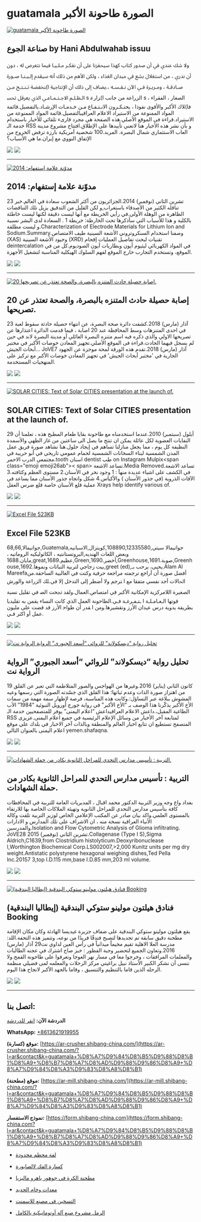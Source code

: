 # guatamala الصورة طاحونة الأكبر

<a href="https://swt.shibang-china.com/?l=ar&img&k=guatamala+%D8%A7%D9%84%D8%B5%D9%88%D8%B1%D8%A9+%D8%B7%D8%A7%D8%AD%D9%88%D9%86%D8%A9+%D8%A7%D9%84%D8%A3%D9%83%D8%A8%D8%B1" target="_blank">![guatamala الصورة طاحونة الأكبر](http://static.shibang-china.com/all-800x300/295.jpg)</a>

## صناعة الجوع by Hani Abdulwahab issuu
وﻻ ﺷﻚ ﻋﻨﺪي ﻓﻲ أن ﺻﺪور ﻛﺘﺎب ﻛﻬﺬا ﺳﻴﺤﻔﺰﻧﺎ ﻋﻠﻰ أن ﻧﻔﻜـﺮ ﻣـﻠـﻴـﺎ ﻓﻴﻤﺎ ﻧﺘﻌﺮض ﻟﻪ ، دون أن ﻧﺪري ، ﻣﻦ اﺳﺘﻐﻼل ﺑﺸﻊ ﻓﻲ ﻣﻴﺪان اﻟﻐﺬاء ، وﻟﻜﻦ اﻷﻫﻢ ﻣﻦ ذﻟﻚ أﻧﻪ ﺳﻴﻘﺪم إﻟـﻴـﻨـﺎ ﺻـﻮرة ﺻـﺎدﻗـﺔ ، وﻣـﺮﻳـﺮة ﻓـﻲ اﻵن ﻧـﻔـﺴـﻪ ،.ﻳﻀﺎف إﻟﻰ ذﻟﻚ أن اﻹﻧﺘﺎﺟﻴﺔ ا)ﻨﺨﻔﻀﺔ ﺗـﻨـﺘـﺞ ﻣـﻦ اﻟـﻈـﻠـﻢ اﻻﺟـﺘـﻤـﺎﻋـﻲ اﻟﺬي ﻳﻌﺮﻗﻞ ﲢﺴ s اﻟﺰراﻋﺔ ﻣﻦ ﺟﺎﻧﺐ ا)ﺰارﻋ s اﻟﺼﻐﺎر ، اﻟﻔﻘﺮاء ، ﻓﺎ)ﻼك اﻷﻛﺒﺮ واﻷﻗﻮى ﻧﻔﻮذا ، ﻳﺤﺘـﻜـﺮون اﻻﻧـﺘـﻔـﺎع ﻣـﻦ ﺧـﺪﻣـﺎت اﻹرﺷـﺎد.بالتفصيل.قائمة المواد الممنوعة من الاستيراد الاعلام العراقيبالتفصيل.قائمة المواد الممنوعة من الاستيراد.قراءة فی الموقع الأصلي.هذه الصفحة هي مجرد قاریء تلقائي للأخبار باستخدام خدمة الـ RSS و بأن نشر هذه الأخبار هنا لاتعني تأییدها علی الإطلاق.افتتاح مشروع مدينة العاب الاستثماري شمال البصرة. المربد.100 شخصية أمريكية بارزة ترفض الخروج من الإتفاق النووي مع إيران.ما هي الأسباب؟


<a href="https://whatsapp.shibangsoft.com/WhatsApp.php" target="_blank" title="WhatsApp">![](http://static.shibang-china.com/icon/whatsapp.png)</a> <a href="https://swt.shibang-china.com/?l=ar&icon&k=guatamala+%D8%A7%D9%84%D8%B5%D9%88%D8%B1%D8%A9+%D8%B7%D8%A7%D8%AD%D9%88%D9%86%D8%A9+%D8%A7%D9%84%D8%A3%D9%83%D8%A8%D8%B1" target="_blank">![](http://static.shibang-china.com/icon/chat-ar.png)</a>

---

<a href="https://swt.shibang-china.com/?l=ar&img&k=guatamala+%D8%A7%D9%84%D8%B5%D9%88%D8%B1%D8%A9+%D8%B7%D8%A7%D8%AD%D9%88%D9%86%D8%A9+%D8%A7%D9%84%D8%A3%D9%83%D8%A8%D8%B1" target="_blank">![مدوّنة علامة إستفهام: 2014](http://static.shibang-china.com/all-800x300/267.jpg)</a>

## مدوّنة علامة إستفهام: 2014
23 تشرين الثاني (نوفمبر) 2014.الجزائريون من أكثر الشعوب سعادة في العالم.خبر تناقله الكثير من الأصدقاء باستغراب,و لكن القليل من التدقيق يزيل تلك التناقضات الظاهرة من الوهلة اﻷولى.في رأيي الخريطة مع أنها ليست دقيقة لكنها ليست خاطئة بالكلية و هذا للأسباب التي سأذكرها تحت الخارطة: خريطة 1 . السعادة لدى البشر نسبية و ليست مطلقة.Characterization of Electrode Materials for Lithium Ion and Sodium.Summary.وصفنا استخدام السنكروتروني الأشعة السينية طيف الامتصاص (XAS) وحيود الأشعة السينية (XRD) تقنيات لبحث تفاصيل العمليات إقحام deintercalation في المواد الكهربائي ليثيوم أيون وبطاريات أيون الصوديوم.كل من في الموقع، وتستخدم التجارب خارج الموقع لفهم السلوك الهيكلية المناسبة لتشغيل الأجهزة.


<a href="https://whatsapp.shibangsoft.com/WhatsApp.php" target="_blank" title="WhatsApp">![](http://static.shibang-china.com/icon/whatsapp.png)</a> <a href="https://swt.shibang-china.com/?l=ar&icon&k=guatamala+%D8%A7%D9%84%D8%B5%D9%88%D8%B1%D8%A9+%D8%B7%D8%A7%D8%AD%D9%88%D9%86%D8%A9+%D8%A7%D9%84%D8%A3%D9%83%D8%A8%D8%B1" target="_blank">![](http://static.shibang-china.com/icon/chat-ar.png)</a>

---

<a href="https://swt.shibang-china.com/?l=ar&img&k=guatamala+%D8%A7%D9%84%D8%B5%D9%88%D8%B1%D8%A9+%D8%B7%D8%A7%D8%AD%D9%88%D9%86%D8%A9+%D8%A7%D9%84%D8%A3%D9%83%D8%A8%D8%B1" target="_blank">![20 إصابة حصيلة حادث المتنزه بالبصرة، والصحة تعتذر عن تصريحها.](http://static.shibang-china.com/all-800x300/770.jpg)</a>

## 20 إصابة حصيلة حادث المتنزه بالبصرة، والصحة تعتذر عن تصريحها.
23 آذار (مارس) 2018.كشفت دائرة صحة البصرة، عن انتهاء حصيلة حادثة سقوط لعبة في احدى المتنزهات وسط المحافظة عند 20 اصابة ، فيما قدمت الدائرة اعتذارها عن تصريحها الاولي والذي ذكره فيه اسم متنزه البصرة العائلي أو مدينة البصرة لاند في حين لم يسجل فيهما الحادث.قراءة فی الموقع الأصلي.تجهيز المعادن خوصات الأكبر في مختبر أبحاث الجيش… JoVE7 آذار (مارس) 2018.تقدم هذه الورقة لمحة موجزة عن الجهود الجارية في &#39;مختبر أبحاث الجيش&#39; في تجهيز المعادن خوصات الأكبر مع تركيز على المنهجيات المستخدمة.


<a href="https://whatsapp.shibangsoft.com/WhatsApp.php" target="_blank" title="WhatsApp">![](http://static.shibang-china.com/icon/whatsapp.png)</a> <a href="https://swt.shibang-china.com/?l=ar&icon&k=guatamala+%D8%A7%D9%84%D8%B5%D9%88%D8%B1%D8%A9+%D8%B7%D8%A7%D8%AD%D9%88%D9%86%D8%A9+%D8%A7%D9%84%D8%A3%D9%83%D8%A8%D8%B1" target="_blank">![](http://static.shibang-china.com/icon/chat-ar.png)</a>

---

<a href="https://swt.shibang-china.com/?l=ar&img&k=guatamala+%D8%A7%D9%84%D8%B5%D9%88%D8%B1%D8%A9+%D8%B7%D8%A7%D8%AD%D9%88%D9%86%D8%A9+%D8%A7%D9%84%D8%A3%D9%83%D8%A8%D8%B1" target="_blank">![SOLAR CITIES: Text of Solar CITIES presentation at the launch of.](http://static.shibang-china.com/all-800x300/7.jpg)</a>

## SOLAR CITIES: Text of Solar CITIES presentation at the launch of.
29 أيلول (سبتمبر) 2010.عندما استخدمناه مع طاحونة بقايا طعام المطبخ هذه ، تعلمنا أن النفايات العضوية لكل عائلة يمكن ان تنتج ما يصل الى ساعتين من غاز الطهي والأسمدة النظيفة كل يوم ، مما يجعل منازلنا تساهم في إيجاد حلول.هنا نشاهد صورة فريق عمل المدن الشمسية لبناء السخانات الشمسية لحمام عمومي تاريخي في أبو حريبة في مجتمعي الدرب الاحمر.tooth اسنان dentist طب on Instagram Mulpix&lt;span class=&quot;emoji emoji26ab&quot;&gt;&lt; span&gt; تساعد الاشعة.Media Removed.تساعد الاشعة في الكشف على اشياء عديدة منهآ : 1 وجود نخر في الأسنان.2 مستوى العظم وكثافته.3 الآفات الذروية (في جذور الأسنان ) والأكياس.4 شكل واتجاه جذور الأسنان مما يساعد في عملية قلع الأسنان خاصة قلع ضرس العقل Xrays help identify various of.


<a href="https://whatsapp.shibangsoft.com/WhatsApp.php" target="_blank" title="WhatsApp">![](http://static.shibang-china.com/icon/whatsapp.png)</a> <a href="https://swt.shibang-china.com/?l=ar&icon&k=guatamala+%D8%A7%D9%84%D8%B5%D9%88%D8%B1%D8%A9+%D8%B7%D8%A7%D8%AD%D9%88%D9%86%D8%A9+%D8%A7%D9%84%D8%A3%D9%83%D8%A8%D8%B1" target="_blank">![](http://static.shibang-china.com/icon/chat-ar.png)</a>

---

<a href="https://swt.shibang-china.com/?l=ar&img&k=guatamala+%D8%A7%D9%84%D8%B5%D9%88%D8%B1%D8%A9+%D8%B7%D8%A7%D8%AD%D9%88%D9%86%D8%A9+%D8%A7%D9%84%D8%A3%D9%83%D8%A8%D8%B1" target="_blank">![Excel File 523KB](http://static.shibang-china.com/all-800x300/679.jpg)</a>

## Excel File 523KB
68,66,جواتيمالا,Guatemala,جواتيمالا سيتى,108890,12335580,كويتزال,الاسبانيه وبعض اللغات الهنديه,البروتستانتيه ، الكاثوليكيه الرومانيه ، مايان.1688,great,عظيم.1689,Green,أخضر.1690,Greenhouse,صوبة.1691,Greenhouse,بيت زجاجي لتربية النباتات ونموها.1692,greet (ed),يحيى، يرحب بـ.Alam Al Mareefaأﻓﻀﻞ ﺻﻮرة أن أراﺟﻊ ﺗﺮﺟﻤﺘﻪ ﻣﺮاﺟﻌﺔ ﺣﺮﻓﻴﺔ وﻛﻨﺖ ﻓﻲ اﻟﻐﺎﻟﺒﻴﺔ اﻟﺴﺎﺣﻘﺔ.ﻣﻦ اﳊﺎﻻت أﺟﺪ ﻧﻔﺴﻲ ﻣﺘﻔﻘﺎ ﻣﻊ ا ﺘﺮﺟﻢ وﻻ أﺿﻄﺮ إﻟﻰ اﻟﺘﺪﺧﻞ إﻻ ﻓﻲ.ﻠﻚ اﻟﺰراﻋﺔ واﻟﻮرش اﻟﺼﻐﻴﺮة اﻟﻼﻣﺮﻛﺰﻳﺔ اﻹﻣﻜﺎﻧﻴﺔ اﻷﻛﺒﺮ ﻗﻲ اﻣﺘﺼﺎص.اﻟﻌﻤﺎل.وﻟﻘﺪ ﳒﺤﺖ اﻟﺼ ﻓﻲ ﺗﻘﻠﻴﻞ ﻧﺴﺒﺔ ﻗﻮﺗﻬﺎ اﻟـﻌـﺎﻣـﻠـﺔ ا ـﺘـﻔـﺮﻏـﺔ ﻓـﻲ.اﻟﻄﺎﺣﻮﻧﺔ اﻟﻌﻤﻞ اﻟﺬي ﻛﺎﻧﺖ اﻟﻨﺴﺎء ﻳﻘﻤﻦ ﺑﻪ ﺗﻘﻠﻴﺪﻳﺎ ﺑﻄﺮﻳﻘﺔ ﻳﺪوﻳﺔ درس ﻋﻴﺪان اﻷرز وﺗﻘﺸﻴﺮﻫﺎ.وﻣﻦ ا ﻘﺪر أن ﻃﻮاﺣ اﻷرز ﻗﺪ ﻗﻀﺖ ﻋﻠﻰ ﻣﻠﻴﻮن ﻋﻤﻞ أو اﻛﺜﺮ ﻓـﻲ.


<a href="https://whatsapp.shibangsoft.com/WhatsApp.php" target="_blank" title="WhatsApp">![](http://static.shibang-china.com/icon/whatsapp.png)</a> <a href="https://swt.shibang-china.com/?l=ar&icon&k=guatamala+%D8%A7%D9%84%D8%B5%D9%88%D8%B1%D8%A9+%D8%B7%D8%A7%D8%AD%D9%88%D9%86%D8%A9+%D8%A7%D9%84%D8%A3%D9%83%D8%A8%D8%B1" target="_blank">![](http://static.shibang-china.com/icon/chat-ar.png)</a>

---

<a href="https://swt.shibang-china.com/?l=ar&img&k=guatamala+%D8%A7%D9%84%D8%B5%D9%88%D8%B1%D8%A9+%D8%B7%D8%A7%D8%AD%D9%88%D9%86%D8%A9+%D8%A7%D9%84%D8%A3%D9%83%D8%A8%D8%B1" target="_blank">![تحليل رواية “ديسكولاند” للروائي “أسعد الجبوري” الرواية الرواية نت](http://static.shibang-china.com/all-800x300/708.jpg)</a>

## تحليل رواية “ديسكولاند” للروائي “أسعد الجبوري” الرواية الرواية نت
19 كانون الثاني (يناير) 2016.وغيرها من الهواجس والصور المتلاطمة التي تعبر عن القلق من اهتزاز صورة الذات وعدم ثباتها؛ هذا القلق الذي جسّدته الصورة التي رسمها وعيه المشوش ببلاغة عبر التساؤل:.وكانت هذه المناسبة، فرصة لإظهار سمة مهمة من سمات الأخ الأكبر يذكّرنا هذا الوصف بـ “الأخ الأكبر” في رواية جورج أورويل النبوئية “1984” الأب الطاغية المقبل،.داعش الاعلام العراقيداعش “اعلام الیمنی” یوفر للمتصفحیین خدمة الـ RSS لمتابعة آخر الأخبار من وسائل الإعلام الرئيسية في جميع اعلام الیمنی.عزیزی المتصفح تستطیع ان تتابع اخبار العالم والمنطقة وبالذات آخر الاخبار في بلدك علي موقع اعلام الیمنی بالعنوان التالي yemen.shafaqna.


<a href="https://whatsapp.shibangsoft.com/WhatsApp.php" target="_blank" title="WhatsApp">![](http://static.shibang-china.com/icon/whatsapp.png)</a> <a href="https://swt.shibang-china.com/?l=ar&icon&k=guatamala+%D8%A7%D9%84%D8%B5%D9%88%D8%B1%D8%A9+%D8%B7%D8%A7%D8%AD%D9%88%D9%86%D8%A9+%D8%A7%D9%84%D8%A3%D9%83%D8%A8%D8%B1" target="_blank">![](http://static.shibang-china.com/icon/chat-ar.png)</a>

---

<a href="https://swt.shibang-china.com/?l=ar&img&k=guatamala+%D8%A7%D9%84%D8%B5%D9%88%D8%B1%D8%A9+%D8%B7%D8%A7%D8%AD%D9%88%D9%86%D8%A9+%D8%A7%D9%84%D8%A3%D9%83%D8%A8%D8%B1" target="_blank">![التربية : تأسيس مدارس التحدي للمراحل الثانوية بكادر من حملة الشهادات.](http://static.shibang-china.com/all-800x300/1397.jpg)</a>

## التربية : تأسيس مدارس التحدي للمراحل الثانوية بكادر من حملة الشهادات.
بغداد واع وجه وزير التربية الدكتور محمد اقبال ، المديريات العامة للتربية في المحافظات كافة بتأسيس مدارس التحدي للمراحل الثانوية وتهيئة الملاكات الخاصة بها للارتقاء بالمستوى العلمي.واكد بيان صادر عن المكتب الإعلامي الخاص لوزير التربية تلقت وكالة الأنباء العراقية نسخة منه ، ان الاشراف على تلك المدارس و الادارات والمدرسين.Isolation and Flow Cytometric Analysis of Glioma infiltrating. JoVE28 تشرين الثاني (نوفمبر) 2015.Collagenase (Type I S),Sigma Aldrich,C1639,from Clostridium histolyticum.Deoxyribonuclease I,Worthington Biochemical Corp.LS002007,&gt;2,000 Kunitz units per mg dry weight.Antistatic polystyrene hexagonal weighing dishes,Ted Pella Inc.20157 3,top I.D.115 mm,base I.D.85 mm,203 ml volume.


<a href="https://whatsapp.shibangsoft.com/WhatsApp.php" target="_blank" title="WhatsApp">![](http://static.shibang-china.com/icon/whatsapp.png)</a> <a href="https://swt.shibang-china.com/?l=ar&icon&k=guatamala+%D8%A7%D9%84%D8%B5%D9%88%D8%B1%D8%A9+%D8%B7%D8%A7%D8%AD%D9%88%D9%86%D8%A9+%D8%A7%D9%84%D8%A3%D9%83%D8%A8%D8%B1" target="_blank">![](http://static.shibang-china.com/icon/chat-ar.png)</a>

---

<a href="https://swt.shibang-china.com/?l=ar&img&k=guatamala+%D8%A7%D9%84%D8%B5%D9%88%D8%B1%D8%A9+%D8%B7%D8%A7%D8%AD%D9%88%D9%86%D8%A9+%D8%A7%D9%84%D8%A3%D9%83%D8%A8%D8%B1" target="_blank">![فنادق هيلتون مولينو ستوكي البندقية (إيطاليا البندقية) Booking](http://static.shibang-china.com/all-800x300/392.jpg)</a>

## فنادق هيلتون مولينو ستوكي البندقية (إيطاليا البندقية) Booking
يقع هيلتون مولينو ستوكي البندقية على ضفاف جزيرة غيديسا الهادئة وكان مكان الإقامة مطحنة دقيق سابقة تم تجديدها لتصبح فندقًا فريدًا من نوعه، وتتميز هذه التحفة.اللد: مدرسة العلا الاهلية تقيم مخيماً ميدانياً في رأس العين لداوي نت29 آذار (مارس) 2016.وتعاون الجميع لتحضير وجبة الفطور : خبز صاج اشترك في عجنه الطالبات والمعلمات المرافقات ، وخرجوا معا في مسار نهر العوجا وتعرفوا على طاحونة القمح.ولا ننسى أن نشكر الكبير الأستاذ نبيل براغيتي مركز الرحلات والمعلمه لمى فضيلي منظمة الرحله الذين قاما بالتنظيم والتنسيق ، وقاما بالجهد الأكبر لانجاح هذا اليوم.


<a href="https://whatsapp.shibangsoft.com/WhatsApp.php" target="_blank" title="WhatsApp">![](http://static.shibang-china.com/icon/whatsapp.png)</a> <a href="https://swt.shibang-china.com/?l=ar&icon&k=guatamala+%D8%A7%D9%84%D8%B5%D9%88%D8%B1%D8%A9+%D8%B7%D8%A7%D8%AD%D9%88%D9%86%D8%A9+%D8%A7%D9%84%D8%A3%D9%83%D8%A8%D8%B1" target="_blank">![](http://static.shibang-china.com/icon/chat-ar.png)</a>

---
## اتصل بنا:

**الدردشة الآن:** [انقر للدردشة](https://swt.shibang-china.com?l=ar&contact&k=guatamala+%D8%A7%D9%84%D8%B5%D9%88%D8%B1%D8%A9+%D8%B7%D8%A7%D8%AD%D9%88%D9%86%D8%A9+%D8%A7%D9%84%D8%A3%D9%83%D8%A8%D8%B1)

**WhatsApp:**  [+8613621919955](https://whatsapp.shibangsoft.com/WhatsApp.php)

**موقع (كسارة):** [https://ar-crusher.shibang-china.com/](https://ar-crusher.shibang-china.com/?l=ar&contact&k=guatamala+%D8%A7%D9%84%D8%B5%D9%88%D8%B1%D8%A9+%D8%B7%D8%A7%D8%AD%D9%88%D9%86%D8%A9+%D8%A7%D9%84%D8%A3%D9%83%D8%A8%D8%B1)

**موقع (مطحنة):** [https://ar-mill.shibang-china.com/](https://ar-mill.shibang-china.com/?l=ar&contact&k=guatamala+%D8%A7%D9%84%D8%B5%D9%88%D8%B1%D8%A9+%D8%B7%D8%A7%D8%AD%D9%88%D9%86%D8%A9+%D8%A7%D9%84%D8%A3%D9%83%D8%A8%D8%B1)

**نموذج الاستفسار:** [https://form.shibang-china.com](https://form.shibang-china.com?l=ar&contact&k=guatamala+%D8%A7%D9%84%D8%B5%D9%88%D8%B1%D8%A9+%D8%B7%D8%A7%D8%AD%D9%88%D9%86%D8%A9+%D8%A7%D9%84%D8%A3%D9%83%D8%A8%D8%B1)

* [لفة محطم محدودة](../27/%D9%84%D9%81%D8%A9%20%D9%85%D8%AD%D8%B7%D9%85%20%D9%85%D8%AD%D8%AF%D9%88%D8%AF%D8%A9.md)

* [كسارة الفك لالصابورة](../27/%D9%83%D8%B3%D8%A7%D8%B1%D8%A9%20%D8%A7%D9%84%D9%81%D9%83%20%D9%84%D8%A7%D9%84%D8%B5%D8%A7%D8%A8%D9%88%D8%B1%D8%A9.md)

* [مطحنة الكرة في جوهور باهرو ماليزيا](../28/%D9%85%D8%B7%D8%AD%D9%86%D8%A9%20%D8%A7%D9%84%D9%83%D8%B1%D8%A9%20%D9%81%D9%8A%20%D8%AC%D9%88%D9%87%D9%88%D8%B1%20%D8%A8%D8%A7%D9%87%D8%B1%D9%88%20%D9%85%D8%A7%D9%84%D9%8A%D8%B2%D9%8A%D8%A7.md)

* [معدات وخام الحديد](../26/%D9%85%D8%B9%D8%AF%D8%A7%D8%AA%20%D9%88%D8%AE%D8%A7%D9%85%20%D8%A7%D9%84%D8%AD%D8%AF%D9%8A%D8%AF.md)

* [التسخين في مصنع للاسمنت](../26/%D8%A7%D9%84%D8%AA%D8%B3%D8%AE%D9%8A%D9%86%20%D9%81%D9%8A%20%D9%85%D8%B5%D9%86%D8%B9%20%D9%84%D9%84%D8%A7%D8%B3%D9%85%D9%86%D8%AA.md)

* [الرمل مشروع صنع آلة أوتوماتيكية بالكامل](../29/%D8%A7%D9%84%D8%B1%D9%85%D9%84%20%D9%85%D8%B4%D8%B1%D9%88%D8%B9%20%D8%B5%D9%86%D8%B9%20%D8%A2%D9%84%D8%A9%20%D8%A3%D9%88%D8%AA%D9%88%D9%85%D8%A7%D8%AA%D9%8A%D9%83%D9%8A%D8%A9%20%D8%A8%D8%A7%D9%84%D9%83%D8%A7%D9%85%D9%84.md)